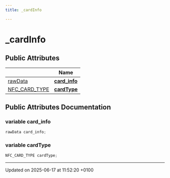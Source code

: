 ```yaml
---
title: _cardInfo

---
```


# _cardInfo





## Public Attributes

|                | Name           |
| -------------- | -------------- |
| [rawData](structraw_data.md) | **[card_info](struct__card_info.md#variable-card-info)**  |
| [NFC_CARD_TYPE](titusstubs_8cpp.md#enum-nfc-card-type) | **[cardType](struct__card_info.md#variable-cardtype)**  |

## Public Attributes Documentation

### variable card_info

```cpp
rawData card_info;
```


### variable cardType

```cpp
NFC_CARD_TYPE cardType;
```


-------------------------------

Updated on 2025-06-17 at 11:52:20 +0100